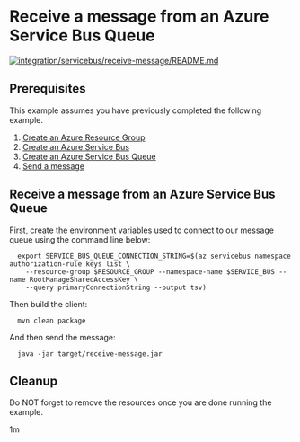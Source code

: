 
# Receive a message from an Azure Service Bus Queue

[![integration/servicebus/receive-message/README.md](https://github.com/Azure-Samples/java-on-azure-examples/actions/workflows/integration_servicebus_receive-message_README_md.yml/badge.svg)](https://github.com/Azure-Samples/java-on-azure-examples/actions/workflows/integration_servicebus_receive-message_README_md.yml)

## Prerequisites

This example assumes you have previously completed the following example.

1. [Create an Azure Resource Group](../../../general/group/create/README.md)
1. [Create an Azure Service Bus](../create/README.md)
1. [Create an Azure Service Bus Queue](../create-queue/README.md)
1. [Send a message](../send-message/README.md)

## Receive a message from an Azure Service Bus Queue

<!-- workflow.cron(0 4 * * 1) -->
<!-- workflow.include(../send-message/README.md) -->

First, create the environment variables used to connect to our message queue
using the command line below:


```shell
  export SERVICE_BUS_QUEUE_CONNECTION_STRING=$(az servicebus namespace authorization-rule keys list \
    --resource-group $RESOURCE_GROUP --namespace-name $SERVICE_BUS --name RootManageSharedAccessKey \
    --query primaryConnectionString --output tsv)
```

<!-- workflow.run()
cd integration/servicebus/receive-message
  -->

Then build the client:

```shell
  mvn clean package
```

And then send the message:

```shell
  java -jar target/receive-message.jar
```

<!-- workflow.run()
cd ../../..
  -->

<!-- workflow.directOnly() 
export RESULT=$(az servicebus queue show --resource-group $RESOURCE_GROUP --namespace $SERVICE_BUS --name $SERVICE_BUS_QUEUE --query countDetails.activeMessageCount --output tsv)
az group delete --name $RESOURCE_GROUP --yes || true
if [[ "$RESULT" != "0" ]]; then
  exit 1
fi
  -->

## Cleanup

Do NOT forget to remove the resources once you are done running the example.

1m
